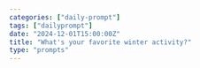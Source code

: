 ```yaml
---
categories: ["daily-prompt"]
tags: ["dailyprompt"]
date: "2024-12-01T15:00:00Z"
title: "What's your favorite winter activity?"
type: "prompts"
---
```

